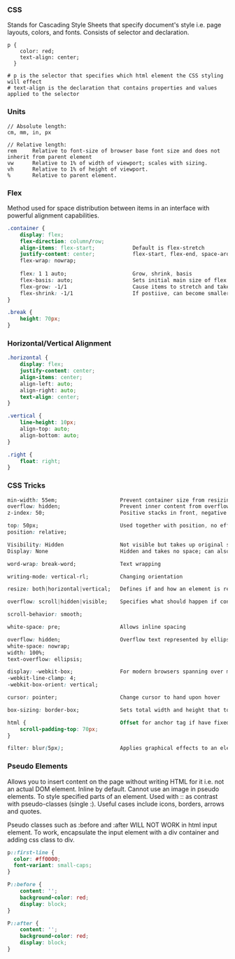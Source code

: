 ### CSS
Stands for Cascading Style Sheets that specify document's style i.e. page layouts, colors, and fonts. Consists of selector and declaration.
```
p {
    color: red;
    text-align: center;
  }
  
# p is the selector that specifies which html element the CSS styling will effect
# text-align is the declaration that contains properties and values applied to the selector
```

### Units
```
// Absolute length:
cm, mm, in, px

// Relative length:
rem     Relative to font-size of browser base font size and does not inherit from parent element
vw      Relative to 1% of width of viewport; scales with sizing.
vh      Relative to 1% of height of viewport.
%       Relative to parent element.
```

### Flex
Method used for space distribution between items in an interface with powerful alignment capabilities.
```css
.container {
    display: flex;
    flex-direction: column/row;
    align-items: flex-start;            Default is flex-stretch
    justify-content: center;            flex-start, flex-end, space-around, space-between, space-evenly
    flex-wrap: nowrap;
    
    flex: 1 1 auto;                     Grow, shrink, basis
    flex-basis: auto;                   Sets initial main size of flex item, else content size
    flex-grow: -1/1                     Cause items to stretch and take up any available space 
    flex-shrink: -1/1                   If postiive, can become smaller than flex-basis if insufficient space  
}

.break {
    height: 70px;  
}

```

### Horizontal/Vertical Alignment
```css
.horizontal {
    display: flex;
    justify-content: center;
    align-items: center;
    align-left: auto;
    align-right: auto;
    text-align: center;
}

.vertical {
    line-height: 10px;
    align-top: auto;
    align-bottom: auto;
}

.right {
    float: right;
}
```


### CSS Tricks
```css
min-width: 55em;                    Prevent container size from resizing when user resizes window
overflow: hidden;                   Prevent inner content from overflowing the wrapping container outline
z-index: 50;                        Positive stacks in front, negative stacks behind (changes transparency)

top: 50px;                          Used together with position, no effect on surrounding elements
position: relative;

Visibility: Hidden                  Not visible but takes up original space
Display: None                       Hidden and takes no space; can also set inline, block, inline-block

word-wrap: break-word;              Text wrapping

writing-mode: vertical-rl;          Changing orientation 

resize: both|horizontal|vertical;   Defines if and how an element is resizable

overflow: scroll|hidden|visible;    Specifies what should happen if content overflows an element box

scroll-behavior: smooth;

white-space: pre;                   Allows inline spacing

overflow: hidden;                   Overflow text represented by ellipsis
white-space: nowrap;
width: 100%;
text-overflow: ellipsis;

display: -webkit-box;               For modern browsers spanning over multiple lines
-webkit-line-clamp: 4;
-webkit-box-orient: vertical;

cursor: pointer;                    Change cursor to hand upon hover

box-sizing: border-box;             Sets total width and height that to account for border/padding

html {                              Offset for anchor tag if have fixed navbar
    scroll-padding-top: 70px;
}

filter: blur(5px);                  Applies graphical effects to an element to adjust rendering of images/borders
```

### Pseudo Elements
Allows you to insert content on the page without writing HTML for it i.e. not an actual DOM element. Inline by default. Cannot use an image in pseudo elements. 
To style specified parts of an element. Used with :: as contrast with pseudo-classes (single :). Useful cases include icons, borders, arrows and quotes.

Pseudo classes such as :before and :after WILL NOT WORK in html input element. To work, encapsulate the input element with a div container and adding css class to div.

```css
p::first-line {             
  color: #ff0000;
  font-variant: small-caps;
}

P::before {
    content: '';
    background-color: red;
    display: block;
}

P::after {
    content: '';
    background-color: red;
    display: block;
}
```
